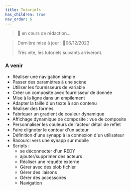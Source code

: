 ```yaml
---
title: Tutoriels
has_children: true
nav_order: 6
---
```


> 🚧 en cours de rédaction...

> Dernière mise à jour : 📅06/12/2023
>
> Très vite, les tutoriels suivants arriveront.

### A venir
- Réaliser une navigation simple
- Passer des paramètres à une scène
- Utiliser les fournisseurs de variable
- Créer un composite avec fournisseur de donnée
- Mise à la ligne dans un empilement
- Adapter la taille d'un texte à son contenu
- Réaliser des formes
- Fabriquer un gradient de couleur dynamique
- Affichage dynamique de composite : vue de composite
- Personnaliser les couleurs de l'acteur détail de reflet
- Faire clignoter le contour d'un acteur
- Définition d'une synapp à la connexion d'un utilisateur
- Racourci vers une synapp sur mobile
- Scripts :
  - se déconnecter d'un REDY
  - ajouter/supprimer des acteurs
  - Réaliser une requête externe
  - Gérer avec des blob fichier
  - Gérer des liaisons
  - Gérer des accessoires
  - Navigation
